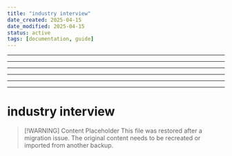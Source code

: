 ```yaml
---
title: "industry interview"
date_created: 2025-04-15
date_modified: 2025-04-15
status: active
tags: [documentation, guide]
---
```


---

---

---

---

---

---

# industry interview

> [\!WARNING] Content Placeholder
> This file was restored after a migration issue. The original content needs to be recreated or imported from another backup.

